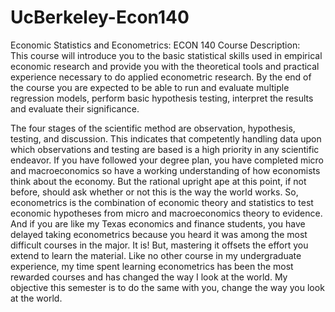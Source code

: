 # UcBerkeley-Econ140
Economic Statistics and Econometrics: ECON 140
Course Description:                                                                                           
This course will introduce you to the basic statistical skills used in empirical economic research and provide you with the theoretical tools and practical experience necessary to do applied econometric research. By the end of the course you are expected to be able to run and evaluate multiple regression models, perform basic hypothesis testing, interpret the results and evaluate their significance.

The four stages of the scientific method are observation, hypothesis, testing, and discussion.  This indicates that competently handling data upon which observations and testing are based is a high priority in any scientific endeavor.  If you have followed your degree plan, you have completed micro and macroeconomics so have a working understanding of how economists think about the economy.  But the rational upright ape at this point, if not before, should ask whether or not this is the way the world works.  So, econometrics is the combination of economic theory and statistics to test economic hypotheses from micro and macroeconomics theory to evidence.  And if you are like my Texas economics and finance students, you have delayed taking econometrics because you heard it was among the most difficult courses in the major.  It is!  But, mastering it offsets the effort you extend to learn the material.  Like no other course in my undergraduate experience, my time spent learning econometrics has been the most rewarded courses and has changed the way I look at the world.   My objective this semester is to do the same with you, change the way you look at the world. 
